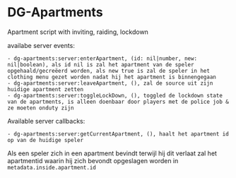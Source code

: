 # DG-Apartments

Apartment script with inviting, raiding, lockdown

availabe server events:
```
- dg-apartments:server:enterApartment, (id: nil|number, new: nil|boolean), als id nil is zal het apartment van de speler opgehaald/gecreëerd worden, als new true is zal de speler in het clothing menu gezet worden nadat hij het apartment is binnengegaan
- dg-apartments:server:leaveApartment, (), zal de source uit zijn huidige apartment zetten
- dg-apartments:server:toggleLockDown, (), toggled de lockdown state van de apartments, is alleen doenbaar door players met de police job & ze moeten onduty zijn
```

Available server callbacks:
```
- dg-apartments:server:getCurrentApartment, (), haalt het apartment id op van de huidige speler
```

Als een speler zich in een apartment bevindt terwijl hij dit verlaat zal het apartmentid waarin hij zich bevondt opgeslagen worden in `metadata.inside.apartment.id`
